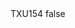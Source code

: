 <?xml version="1.0" encoding="UTF-8"?>
<CustomMetadata xmlns="http://soap.sforce.com/2006/04/metadata">
    <label>TXU154</label>
    <protected>false</protected>
</CustomMetadata>

